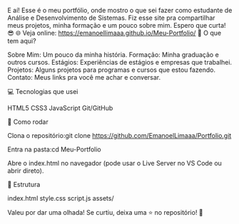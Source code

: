 E aí! Esse é o meu portfólio, onde mostro o que sei fazer como estudante de Análise e Desenvolvimento de Sistemas. Fiz esse site pra compartilhar meus projetos, minha formação e um pouco sobre mim. Espero que curta! 😎
🌐 Veja online: https://emanoellimaaa.github.io/Meu-Portfolio/
📌 O que tem aqui?

Sobre Mim: Um pouco da minha história.
Formação: Minha graduação e outros cursos.
Estágios: Experiências de estágios e empresas que trabalhei.
Projetos: Alguns projetos para programas e cursos que estou fazendo.
Contato: Meus links pra você me achar e conversar.

💻 Tecnologias que usei

HTML5
CSS3
JavaScript
Git/GitHub

🚀 Como rodar

Clona o repositório:git clone https://github.com/EmanoelLimaaa/Portfolio.git


Entra na pasta:cd Meu-Portfolio


Abre o index.html no navegador (pode usar o Live Server no VS Code ou abrir direto).

📁 Estrutura

index.html
style.css
script.js
assets/

Valeu por dar uma olhada! Se curtiu, deixa uma ⭐ no repositório! 🚀
